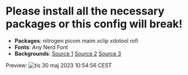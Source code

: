 # Please install all the necessary packages or this config will break!

+ **Packages**: nitrogen picom maim xclip xdotool rofi 
+ **Fonts**: Any Nerd Font
+ **Backgrounds**: [Source 1](https://github.com/D3Ext/aesthetic-wallpapers) [Source 2](https://github.com/linuxdotexe/nordic-wallpapers) [Source 3](https://github.com/dharmx/walls)

Preview:
![tis 30 maj 2023 10:54:56 CEST](https://github.com/POP303U/my-i3-config/assets/115036828/0c98de3a-6dbf-4050-8fac-4d22c28d33dd)
